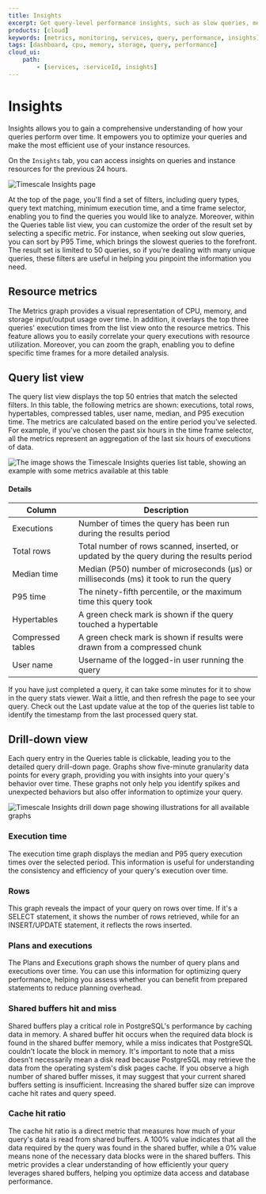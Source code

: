 ```yaml
---
title: Insights
excerpt: Get query-level performance insights, such as slow queries, memory and data access patterns, and execution metrics
products: [cloud]
keywords: [metrics, monitoring, services, query, performance, insights]
tags: [dashboard, cpu, memory, storage, query, performance]
cloud_ui:
    path:
        - [services, :serviceId, insights]
---
```


# Insights

Insights allows you to gain a comprehensive understanding of how your queries perform over time. It empowers you to optimize your queries and make the most efficient use of your instance resources.

On the `Insights` tab, you can access insights on queries and instance resources for the previous 24 hours.

<img class="main-content__illustration"
    width={1375} height={944}
    src="https://assets.timescale.com/docs/images/insights_overview.png"
    alt="Timescale Insights page"/>

At the top of the page, you'll find a set of filters, including query types, query text matching, minimum execution time, and a time frame selector, enabling you to find the queries you would like to analyze. Moreover, within the Queries table list view, you can customize the order of the result set by selecting a specific metric. For instance, when seeking out slow queries, you can sort by P95 Time, which brings the slowest queries to the forefront. The result set is limited to 50 queries, so if you're dealing with many unique queries, these filters are useful in helping you pinpoint the information you need.

## Resource metrics

The Metrics graph provides a visual representation of CPU, memory, and storage input/output usage over time. In addition, it overlays the top three queries' execution times from the list view onto the resource metrics. This feature allows you to easily correlate your query executions with resource utilization. Moreover, you can zoom the graph, enabling you to define specific time frames for a more detailed analysis.

## Query list view

The query list view displays the top 50 entries that match the selected filters. In this table, the following metrics are shown: executions, total rows, hypertables, compressed tables, user name,  median, and P95 execution time. The metrics are calculated based on the entire period you've selected. For example, if you've chosen the past six hours in the time frame selector, all the metrics represent an aggregation of the last six hours of executions of data.

<img class="main-content__illustration"
    width={1375} height={944}
    src="https://assets.timescale.com/docs/images/insights_query_text.png"
    alt="The image shows the Timescale Insights queries list table, showing an example with some metrics available at this table"/>


#### Details
|Column|Description|
|-|-|
|Executions|Number of times the query has been run during the results period|
|Total rows|Total number of rows scanned, inserted, or updated by the query during the results period|
|Median time|Median (P50) number of microseconds (µs) or milliseconds (ms) it took to run the query|
|P95 time|The ninety-fifth percentile, or the maximum time this query took|
|Hypertables|A green check mark is shown if the query touched a hypertable|
|Compressed tables|A green check mark is shown if results were drawn from a compressed chunk|
|User name|Username of the logged-in user running the query|


<Highlight type="note">
If you have just completed a query, it can take some minutes for it to show
in the query stats viewer. Wait a little, and then refresh the page to see your
query. Check out the Last update value at the top of the queries list table to identify the timestamp from the last processed query stat.
</Highlight>


## Drill-down view

Each query entry in the Queries table is clickable, leading you to the detailed query drill-down page. Graphs show five-minute granularity data points for every graph, providing you with insights into your query's behavior over time. These graphs not only help you identify spikes and unexpected behaviors but also offer information to optimize your query.

<img class="main-content__illustration"
    width={1375} height={944}
    src="https://assets.timescale.com/docs/images/drill_down_view.png"
    alt="Timescale Insights drill down page showing illustrations for all available graphs"/>

### Execution time

The execution time graph displays the median and P95 query execution times over the selected period. This information is useful for understanding the consistency and efficiency of your query's execution over time.

### Rows

This graph reveals the impact of your query on rows over time. If it's a SELECT statement, it shows the number of rows retrieved, while for an INSERT/UPDATE statement, it reflects the rows inserted.

### Plans and executions

The Plans and Executions graph shows the number of query plans and executions over time. You can use this information for optimizing query performance, helping you assess whether you can benefit from prepared statements to reduce planning overhead.

### Shared buffers hit and miss

Shared buffers play a critical role in PostgreSQL's performance by caching data in memory. A shared buffer hit occurs when the required data block is found in the shared buffer memory, while a miss indicates that PostgreSQL couldn't locate the block in memory. It's important to note that a miss doesn't necessarily mean a disk read because PostgreSQL may retrieve the data from the operating system's disk pages cache. If you observe a high number of shared buffer misses, it may suggest that your current shared buffers setting is insufficient. Increasing the shared buffer size can improve cache hit rates and query speed.

### Cache hit ratio

The cache hit ratio is a direct metric that measures how much of your query's data is read from shared buffers. A 100% value indicates that all the data required by the query was found in the shared buffer, while a 0% value means none of the necessary data blocks were in the shared buffers. This metric provides a clear understanding of how efficiently your query leverages shared buffers, helping you optimize data access and database performance.
